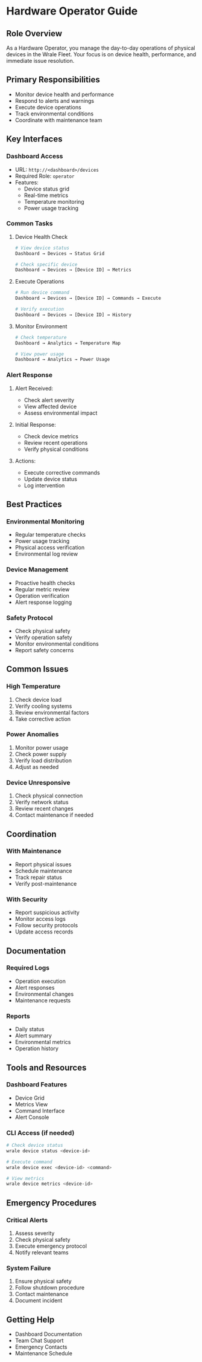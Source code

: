 # Hardware Operator Guide

## Role Overview
As a Hardware Operator, you manage the day-to-day operations of physical devices in the Wrale Fleet. Your focus is on device health, performance, and immediate issue resolution.

## Primary Responsibilities
- Monitor device health and performance
- Respond to alerts and warnings
- Execute device operations
- Track environmental conditions
- Coordinate with maintenance team

## Key Interfaces

### Dashboard Access
- URL: `http://<dashboard>/devices`
- Required Role: `operator`
- Features:
  - Device status grid
  - Real-time metrics
  - Temperature monitoring
  - Power usage tracking

### Common Tasks
1. Device Health Check
   ```bash
   # View device status
   Dashboard → Devices → Status Grid
   
   # Check specific device
   Dashboard → Devices → [Device ID] → Metrics
   ```

2. Execute Operations
   ```bash
   # Run device command
   Dashboard → Devices → [Device ID] → Commands → Execute
   
   # Verify execution
   Dashboard → Devices → [Device ID] → History
   ```

3. Monitor Environment
   ```bash
   # Check temperature
   Dashboard → Analytics → Temperature Map
   
   # View power usage
   Dashboard → Analytics → Power Usage
   ```

### Alert Response
1. Alert Received:
   - Check alert severity
   - View affected device
   - Assess environmental impact

2. Initial Response:
   - Check device metrics
   - Review recent operations
   - Verify physical conditions

3. Actions:
   - Execute corrective commands
   - Update device status
   - Log intervention

## Best Practices

### Environmental Monitoring
- Regular temperature checks
- Power usage tracking
- Physical access verification
- Environmental log review

### Device Management
- Proactive health checks
- Regular metric review
- Operation verification
- Alert response logging

### Safety Protocol
- Check physical safety
- Verify operation safety
- Monitor environmental conditions
- Report safety concerns

## Common Issues

### High Temperature
1. Check device load
2. Verify cooling systems
3. Review environmental factors
4. Take corrective action

### Power Anomalies
1. Monitor power usage
2. Check power supply
3. Verify load distribution
4. Adjust as needed

### Device Unresponsive
1. Check physical connection
2. Verify network status
3. Review recent changes
4. Contact maintenance if needed

## Coordination

### With Maintenance
- Report physical issues
- Schedule maintenance
- Track repair status
- Verify post-maintenance

### With Security
- Report suspicious activity
- Monitor access logs
- Follow security protocols
- Update access records

## Documentation

### Required Logs
- Operation execution
- Alert responses
- Environmental changes
- Maintenance requests

### Reports
- Daily status
- Alert summary
- Environmental metrics
- Operation history

## Tools and Resources

### Dashboard Features
- Device Grid
- Metrics View
- Command Interface
- Alert Console

### CLI Access (if needed)
```bash
# Check device status
wrale device status <device-id>

# Execute command
wrale device exec <device-id> <command>

# View metrics
wrale device metrics <device-id>
```

## Emergency Procedures

### Critical Alerts
1. Assess severity
2. Check physical safety
3. Execute emergency protocol
4. Notify relevant teams

### System Failure
1. Ensure physical safety
2. Follow shutdown procedure
3. Contact maintenance
4. Document incident

## Getting Help
- Dashboard Documentation
- Team Chat Support
- Emergency Contacts
- Maintenance Schedule